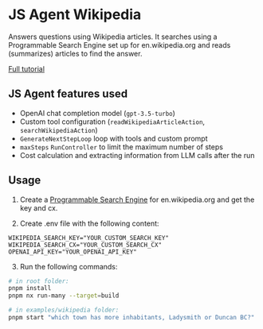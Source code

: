 # JS Agent Wikipedia

Answers questions using Wikipedia articles. It searches using a Programmable Search Engine set up for en.wikipedia.org and reads (summarizes) articles to find the answer.

[Full tutorial](https://js-agent.ai/docs/tutorial-wikipedia-agent/)

## JS Agent features used

- OpenAI chat completion model (`gpt-3.5-turbo`)
- Custom tool configuration (`readWikipediaArticleAction`, `searchWikipediaAction`)
- `GenerateNextStepLoop` loop with tools and custom prompt
- `maxSteps` `RunController` to limit the maximum number of steps
- Cost calculation and extracting information from LLM calls after the run

## Usage

1. Create a [Programmable Search Engine](https://programmablesearchengine.google.com/about/) for en.wikipedia.org and get the key and cx.

2. Create .env file with the following content:

```
WIKIPEDIA_SEARCH_KEY="YOUR_CUSTOM_SEARCH_KEY"
WIKIPEDIA_SEARCH_CX="YOUR_CUSTOM_SEARCH_CX"
OPENAI_API_KEY="YOUR_OPENAI_API_KEY"
```

3. Run the following commands:

```sh
# in root folder:
pnpm install
pnpm nx run-many --target=build

# in examples/wikipedia folder:
pnpm start "which town has more inhabitants, Ladysmith or Duncan BC?"
```

